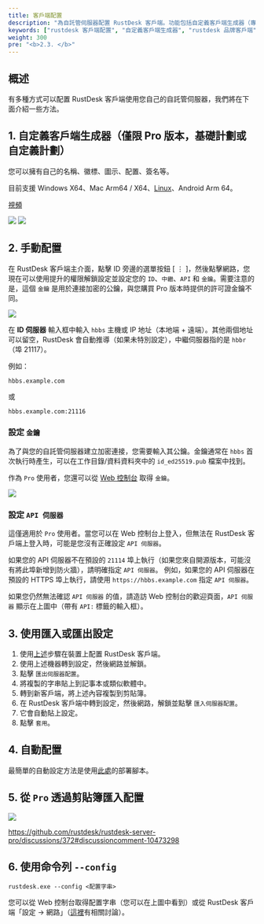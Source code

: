 ```yaml
---
title: 客戶端配置
description: "為自託管伺服器配置 RustDesk 客戶端。功能包括自定義客戶端生成器（專業版）用於帶有您的標誌的品牌應用、手動配置、匯入/匯出設定和企業部署策略。"
keywords: ["rustdesk 客戶端配置", "自定義客戶端生成器", "rustdesk 品牌客戶端", "rustdesk 白標簽", "rustdesk 企業部署", "rustdesk 客戶端設定", "自定義rustdesk應用", "rustdesk 專業版客戶端", "rustdesk 配置管理", "rustdesk 企業品牌"]
weight: 300
pre: "<b>2.3. </b>"
---
```


## 概述

有多種方式可以配置 RustDesk 客戶端使用您自己的自託管伺服器，我們將在下面介紹一些方法。

## 1. 自定義客戶端生成器（僅限 Pro 版本，基礎計劃或自定義計劃）

您可以擁有自己的名稱、徽標、圖示、配置、簽名等。

目前支援 Windows X64、Mac Arm64 / X64、[Linux](https://twitter.com/rustdesk/status/1788905463678951787)、Android Arm 64。

[視頻](https://twitter.com/rustdesk/status/1769171628426944539)

![](/docs/en/self-host/client-configuration/images/custom-client-qs.png)
![](/docs/en/self-host/client-configuration/images/web_console_custom_client_config.jpeg)

## 2. 手動配置

在 RustDesk 客戶端主介面，點擊 ID 旁邊的選單按鈕 [ &#8942; ]，然後點擊網路，您現在可以使用提升的權限解鎖設定並設定您的 `ID`、`中繼`、`API` 和 `金鑰`。需要注意的是，這個 `金鑰` 是用於連接加密的公鑰，與您購買 Pro 版本時提供的許可證金鑰不同。

![](/docs/en/self-host/client-configuration/images/network-config.png)

在 **ID 伺服器** 輸入框中輸入 `hbbs` 主機或 IP 地址（本地端 + 遠端）。其他兩個地址可以留空，RustDesk 會自動推導（如果未特別設定），中繼伺服器指的是 `hbbr`（埠 21117）。

例如：

```nolang
hbbs.example.com
```

或

```nolang
hbbs.example.com:21116
```

### 設定 `金鑰`

為了與您的自託管伺服器建立加密連接，您需要輸入其公鑰。金鑰通常在 `hbbs` 首次執行時產生，可以在工作目錄/資料資料夾中的 `id_ed25519.pub` 檔案中找到。

作為 `Pro` 使用者，您還可以從 [Web 控制台](https://rustdesk.com/docs/en/self-host/rustdesk-server-pro/console/) 取得 `金鑰`。

![](/docs/en/self-host/rustdesk-server-pro/console/images/console-home.png?v2)

### 設定 `API 伺服器`

這僅適用於 `Pro` 使用者。當您可以在 Web 控制台上登入，但無法在 RustDesk 客戶端上登入時，可能是您沒有正確設定 `API 伺服器`。

如果您的 API 伺服器不在預設的 `21114` 埠上執行（如果您來自開源版本，可能沒有將此埠新增到防火牆），請明確指定 `API 伺服器`。
例如，如果您的 API 伺服器在預設的 HTTPS 埠上執行，請使用 `https://hbbs.example.com` 指定 `API 伺服器`。

如果您仍然無法確認 `API 伺服器` 的值，請造訪 Web 控制台的歡迎頁面，`API 伺服器` 顯示在上圖中（帶有 `API:` 標籤的輸入框）。

## 3. 使用匯入或匯出設定

1. 使用[上述](https://rustdesk.com/docs/en/self-host/client-configuration/#manual-config)步驟在裝置上配置 RustDesk 客戶端。
2. 使用上述機器轉到設定，然後網路並解鎖。
3. 點擊 `匯出伺服器配置`。
4. 將複製的字串貼上到記事本或類似軟體中。
5. 轉到新客戶端，將上述內容複製到剪貼簿。
6. 在 RustDesk 客戶端中轉到設定，然後網路，解鎖並點擊 `匯入伺服器配置`。
7. 它會自動貼上設定。
8. 點擊 `套用`。

## 4. 自動配置

最簡單的自動設定方法是使用[此處](https://rustdesk.com/docs/en/self-host/client-deployment/)的部署腳本。

## 5. 從 `Pro` 透過剪貼簿匯入配置

![](/docs/en/self-host/rustdesk-server-pro/console/images/console-home.png?v2)

https://github.com/rustdesk/rustdesk-server-pro/discussions/372#discussioncomment-10473298

## 6. 使用命令列 `--config`
`rustdesk.exe --config <配置字串>`

您可以從 Web 控制台取得配置字串（您可以在上圖中看到）或從 RustDesk 客戶端「設定 → 網路」（[這裡](https://github.com/rustdesk/rustdesk/discussions/7118)有相關討論）。